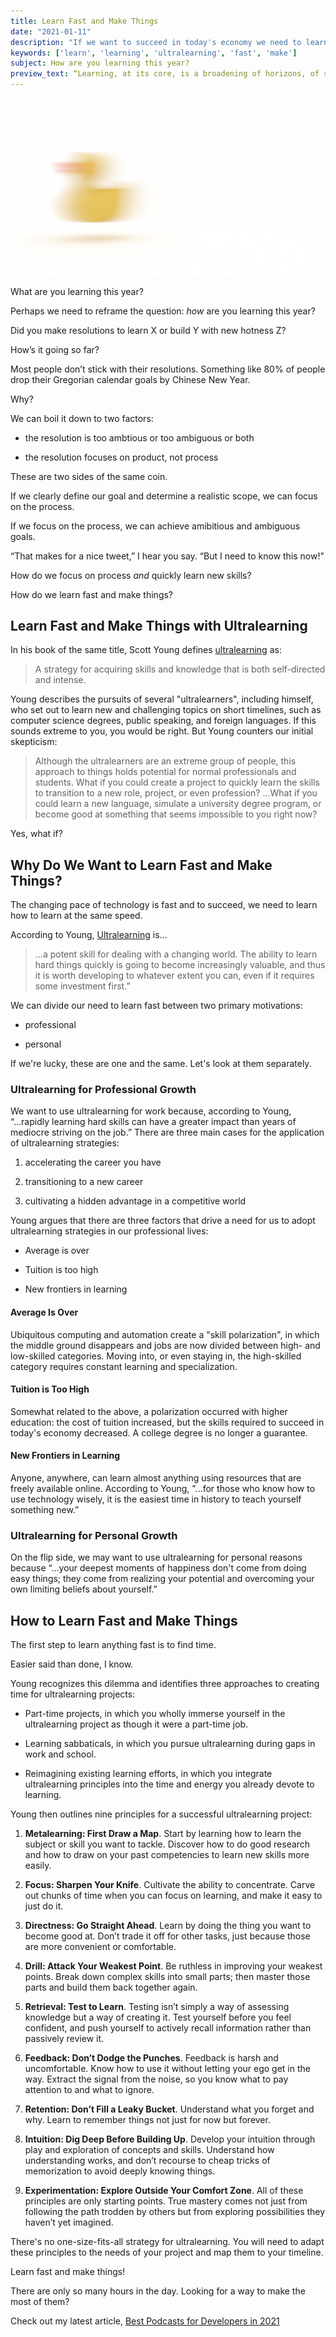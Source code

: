 ```yaml
---
title: Learn Fast and Make Things
date: "2021-01-11"
description: "If we want to succeed in today's economy we need to learn how to learn, and fast. We can use the ultralearning strategy to design our own learning projects on our own timelines." 
keywords: ['learn', 'learning', 'ultralearning', 'fast', 'make']
subject: How are you learning this year? 
preview_text: “Learning, at its core, is a broadening of horizons, of seeing things that were previously invisible and of recognizing capabilities within yourself that you didn’t know existed.”
---
```


![](./jarednielsen-solution-101-learn-fast.png)

What are you learning this year? 

Perhaps we need to reframe the question: _how_ are you learning this year? 

Did you make resolutions to learn X or build Y with new hotness Z?

How’s it going so far?

Most people don’t stick with their resolutions. Something like 80% of people drop their Gregorian calendar goals by Chinese New Year.

Why? 

We can boil it down to two factors: 

* the resolution is too ambtious or too ambiguous or both

* the resolution focuses on product, not process

These are two sides of the same coin. 

If we clearly define our goal and determine a realistic scope, we can focus on the process.

If we focus on the process, we can achieve amibitious and ambiguous goals. 

“That makes for a nice tweet,” I hear you say. “But I need to know this now!"

How do we focus on process _and_ quickly learn new skills? 

How do we learn fast and make things? 


## Learn Fast and Make Things with Ultralearning

In his book of the same title, Scott Young defines [ultralearning](https://amzn.to/33IZMF0) as: 

 > A strategy for acquiring skills and knowledge that is both self-directed and intense.

Young describes the pursuits of several "ultralearners", including himself, who set out to learn new and challenging topics on short timelines, such as computer science degrees, public speaking, and foreign languages. If this sounds extreme to you, you would be right. But Young counters our initial skepticism: 

> Although the ultralearners are an extreme group of people, this approach to things holds potential for normal professionals and students. What if you could create a project to quickly learn the skills to transition to a new role, project, or even profession? ...What if you could learn a new language, simulate a university degree program, or become good at something that seems impossible to you right now?

Yes, what if? 


## Why Do We Want to Learn Fast and Make Things?

The changing pace of technology is fast and to succeed, we need to learn how to learn at the same speed. 

According to Young, [Ultralearning](https://amzn.to/33IZMF0) is...

> ...a potent skill for dealing with a changing world. The ability to learn hard things quickly is going to become increasingly valuable, and thus it is worth developing to whatever extent you can, even if it requires some investment first.”

We can divide our need to learn fast between two primary motivations: 

* professional

* personal

If we're lucky, these are one and the same. Let's look at them separately. 


### Ultralearning for Professional Growth

We want to use ultralearning for work because, according to Young, “...rapidly learning hard skills can have a greater impact than years of mediocre striving on the job.” There are three main cases for the application of ultralearning strategies: 

1. accelerating the career you have

2. transitioning to a new career

3. cultivating a hidden advantage in a competitive world

Young argues that there are three factors that drive a need for us to adopt ultralearning strategies in our professional lives: 

* Average is over

* Tuition is too high

* New frontiers in learning

#### Average Is Over

Ubiquitous computing and automation create a "skill polarization", in which the middle ground disappears and jobs are now divided between high- and low-skilled categories. Moving into, or even staying in, the high-skilled category requires constant learning and specialization. 

#### Tuition is Too High 

Somewhat related to the above, a polarization occurred with higher education: the cost of tuition increased, but the skills required to succeed in today's economy decreased. A college degree is no longer a guarantee.

#### New Frontiers in Learning

Anyone, anywhere, can learn almost anything using resources that are freely available online. According to Young, "...for those who know how to use technology wisely, it is the easiest time in history to teach yourself something new.”


### Ultralearning for Personal Growth 

On the flip side, we may want to use ultralearning for personal reasons because “...your deepest moments of happiness don't come from doing easy things; they come from realizing your potential and overcoming your own limiting beliefs about yourself.”


## How to Learn Fast and Make Things 

The first step to learn anything fast is to find time. 

Easier said than done, I know.

Young recognizes this dilemma and identifies three approaches to creating time for ultralearning projects: 

* Part-time projects, in which you wholly immerse yourself in the ultralearning project as though it were a part-time job. 

* Learning sabbaticals, in which you pursue ultralearning during gaps in work and school.

* Reimagining existing learning efforts, in which you integrate ultralearning principles into the time and energy you already devote to learning.

Young then outlines nine principles for a successful ultralearning project:

1. **Metalearning: First Draw a Map**. Start by learning how to learn the subject or skill you want to tackle. Discover how to do good research and how to draw on your past competencies to learn new skills more easily.

2. **Focus: Sharpen Your Knife**. Cultivate the ability to concentrate. Carve out chunks of time when you can focus on learning, and make it easy to just do it.

3. **Directness: Go Straight Ahead**. Learn by doing the thing you want to become good at. Don’t trade it off for other tasks, just because those are more convenient or comfortable. 

4. **Drill: Attack Your Weakest Point**. Be ruthless in improving your weakest points. Break down complex skills into small parts; then master those parts and build them back together again.

5. **Retrieval: Test to Learn**. Testing isn’t simply a way of assessing knowledge but a way of creating it. Test yourself before you feel confident, and push yourself to actively recall information rather than passively review it.

6. **Feedback: Don’t Dodge the Punches**. Feedback is harsh and uncomfortable. Know how to use it without letting your ego get in the way. Extract the signal from the noise, so you know what to pay attention to and what to ignore. 

7. **Retention: Don’t Fill a Leaky Bucket**. Understand what you forget and why. Learn to remember things not just for now but forever.

8. **Intuition: Dig Deep Before Building Up**. Develop your intuition through play and exploration of concepts and skills. Understand how understanding works, and don’t recourse to cheap tricks of memorization to avoid deeply knowing things.

9. **Experimentation: Explore Outside Your Comfort Zone**. All of these principles are only starting points. True mastery comes not just from following the path trodden by others but from exploring possibilities they haven’t yet imagined. 

There's no one-size-fits-all strategy for ultralearning. You will need to adapt these principles to the needs of your project and map them to your timeline. 

Learn fast and make things! 

There are only so many hours in the day. Looking for a way to make the most of them? 

Check out my latest article, [Best Podcasts for Developers in 2021](@TODO) 

